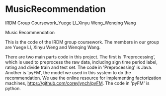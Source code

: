 # MusicRecommendation
IRDM Group Coursework_Yuege LI_Xinyu Weng_Wenqing Wang

Music Recommendation

This is the code of the IRDM group coursework. The members in our group are Yuege LI, Xinyu Weng and Wenqing Wang.

There are two main parts code in this project. The first is ‘Preprocessing’, which is used to preprocess the raw data, including sign time period label, rating and divide train and test set. The code in 'Preprocessing' is Java. Another is ‘pyFM’, the model we used in this system to do the recommendation. We use the online resource for implementing factorization machines, https://github.com/coreylynch/pyFM. The code in 'pyFM' is python.




